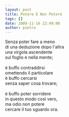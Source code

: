 ```yaml
---
layout: post
title: Potere E Non Potere
tags: []
date: 2009-11-16 22:49:00
author: pietro
---
```

Senza poter fare a meno<br/>di una deduzione dopo l'altra<br/>una virgola ascendente<br/>sul foglio e nella mente;<br/><br/>è buffo contraddirsi<br/>omettendo il particolare<br/>è buffo cercarsi<br/>senza saper cosa trovare;<br/><br/>è buffo poter sorridere<br/>in questo modo così vero,<br/>ma odio non potere<br/>cercare il tuo sguardo ora.
